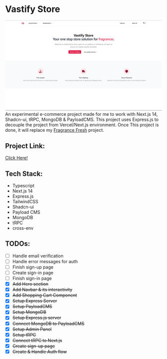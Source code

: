 # Vastify Store
![Website Thumbnail](public/images/hero.png)
An experimental e-commerce project made for me to work with Next.js 14, Shadcn-ui, tRPC, MongoDB & PayloadCMS. This project uses Express.js to decouple the project from Vercel/Next.js environment. Once This project is done, it will replace my [Fragrance Fresh](https://fragrance-fresh.vercel.app/) project.

## Project Link: 
[Click Here!](http://vastify.vercel.app/)

## Tech Stack:
- Typescript
- Next.js 14
- Express.js
- TailwindCSS
- Shadcn-ui
- Payload CMS  
- MongoDB 
- tRPC
- cross-env

## TODOs:
- [ ] Handle email verification
- [ ] Handle error messages for auth
- [ ] Finish sign-up page
- [ ] Create sign-in page
- [ ] Finish sign-in page
- [x] ~~Add Hero section~~
- [x] ~~Add Navbar & its interactivity~~
- [x] ~~Add Shopping Cart Component~~
- [x] ~~Setup Express Server~~
- [x] ~~Setup PayloadCMS~~
- [x] ~~Setup MongoDB~~
- [x] ~~Setup Express.js server~~
- [x] ~~Connect MongoDB to PayloadCMS~~
- [x] ~~Setup Admin Panel~~
- [x] ~~Setup tRPC~~
- [x] ~~Connect tRPC to Next.js~~
- [x] ~~Create sign-up page~~
- [x] ~~Create & Handle Auth flow~~